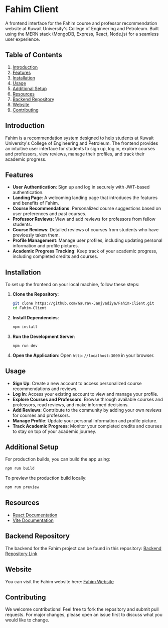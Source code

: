 # Fahim Client

A frontend interface for the Fahim course and professor recommendation website at Kuwait University's College of Engineering and Petroleum. Built using the MERN stack (MongoDB, Express, React, Node.js) for a seamless user experience.

## Table of Contents

1. [Introduction](#introduction)
2. [Features](#features)
3. [Installation](#installation)
4. [Usage](#usage)
5. [Additional Setup](#additional-setup)
6. [Resources](#resources)
7. [Backend Repository](#backend-repository)
8. [Website](#Website)
9. [Contributing](#Contributing)

## Introduction

Fahim is a recommendation system designed to help students at Kuwait University's College of Engineering and Petroleum. The frontend provides an intuitive user interface for students to sign up, log in, explore courses and professors, view reviews, manage their profiles, and track their academic progress.

## Features

- **User Authentication**: Sign up and log in securely with JWT-based authentication.
- **Landing Page**: A welcoming landing page that introduces the features and benefits of Fahim.
- **Course Recommendations**: Personalized course suggestions based on user preferences and past courses.
- **Professor Reviews**: View and add reviews for professors from fellow students.
- **Course Reviews**: Detailed reviews of courses from students who have previously taken them.
- **Profile Management**: Manage user profiles, including updating personal information and profile pictures.
- **Academic Progress Tracking**: Keep track of your academic progress, including completed credits and courses.

## Installation

To set up the frontend on your local machine, follow these steps:

1. **Clone the Repository**:

   ```bash
   git clone https://github.com/Gaurav-Janjvadiya/Fahim-Client.git
   cd Fahim-Client
   ```

2. **Install Dependencies**:

   ```bash
   npm install
   ```

3. **Run the Development Server**:

   ```bash
   npm run dev
   ```

4. **Open the Application**:
   Open `http://localhost:3000` in your browser.

## Usage

- **Sign Up**: Create a new account to access personalized course recommendations and reviews.
- **Log In**: Access your existing account to view and manage your profile.
- **Explore Courses and Professors**: Browse through available courses and professors, read reviews, and make informed decisions.
- **Add Reviews**: Contribute to the community by adding your own reviews for courses and professors.
- **Manage Profile**: Update your personal information and profile picture.
- **Track Academic Progress**: Monitor your completed credits and courses to stay on top of your academic journey.

## Additional Setup

For production builds, you can build the app using:

```bash
npm run build
```

To preview the production build locally:

```bash
npm run preview
```

## Resources

- [React Documentation](https://reactjs.org/docs/getting-started.html)
- [Vite Documentation](https://vitejs.dev/guide/)

## Backend Repository

The backend for the Fahim project can be found in this repository:
[Backend Repository Link](https://github.com/halacoded/FahimBK)

## Website

You can visit the Fahim website here:
[Fahim Website](https://fahim-edu.netlify.app/)

## Contributing

We welcome contributions! Feel free to fork the repository and submit pull requests. For major changes, please open an issue first to discuss what you would like to change.
